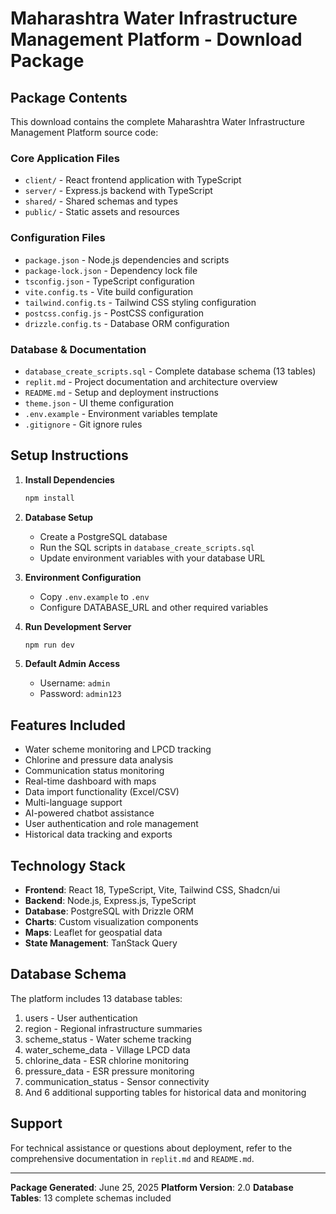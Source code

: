 # Maharashtra Water Infrastructure Management Platform - Download Package

## Package Contents

This download contains the complete Maharashtra Water Infrastructure Management Platform source code:

### Core Application Files
- `client/` - React frontend application with TypeScript
- `server/` - Express.js backend with TypeScript
- `shared/` - Shared schemas and types
- `public/` - Static assets and resources

### Configuration Files
- `package.json` - Node.js dependencies and scripts
- `package-lock.json` - Dependency lock file
- `tsconfig.json` - TypeScript configuration
- `vite.config.ts` - Vite build configuration
- `tailwind.config.ts` - Tailwind CSS styling configuration
- `postcss.config.js` - PostCSS configuration
- `drizzle.config.ts` - Database ORM configuration

### Database & Documentation
- `database_create_scripts.sql` - Complete database schema (13 tables)
- `replit.md` - Project documentation and architecture overview
- `README.md` - Setup and deployment instructions
- `theme.json` - UI theme configuration
- `.env.example` - Environment variables template
- `.gitignore` - Git ignore rules

## Setup Instructions

1. **Install Dependencies**
   ```bash
   npm install
   ```

2. **Database Setup**
   - Create a PostgreSQL database
   - Run the SQL scripts in `database_create_scripts.sql`
   - Update environment variables with your database URL

3. **Environment Configuration**
   - Copy `.env.example` to `.env`
   - Configure DATABASE_URL and other required variables

4. **Run Development Server**
   ```bash
   npm run dev
   ```

5. **Default Admin Access**
   - Username: `admin`
   - Password: `admin123`

## Features Included

- Water scheme monitoring and LPCD tracking
- Chlorine and pressure data analysis
- Communication status monitoring
- Real-time dashboard with maps
- Data import functionality (Excel/CSV)
- Multi-language support
- AI-powered chatbot assistance
- User authentication and role management
- Historical data tracking and exports

## Technology Stack

- **Frontend**: React 18, TypeScript, Vite, Tailwind CSS, Shadcn/ui
- **Backend**: Node.js, Express.js, TypeScript
- **Database**: PostgreSQL with Drizzle ORM
- **Charts**: Custom visualization components
- **Maps**: Leaflet for geospatial data
- **State Management**: TanStack Query

## Database Schema

The platform includes 13 database tables:
1. users - User authentication
2. region - Regional infrastructure summaries
3. scheme_status - Water scheme tracking
4. water_scheme_data - Village LPCD data
5. chlorine_data - ESR chlorine monitoring
6. pressure_data - ESR pressure monitoring
7. communication_status - Sensor connectivity
8. And 6 additional supporting tables for historical data and monitoring

## Support

For technical assistance or questions about deployment, refer to the comprehensive documentation in `replit.md` and `README.md`.

---
**Package Generated**: June 25, 2025
**Platform Version**: 2.0
**Database Tables**: 13 complete schemas included